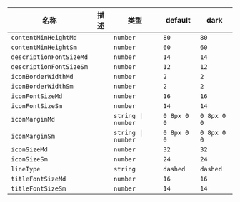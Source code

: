 | 名称 | 描述 | 类型 | default | dark |
|---|---|---|---|---|
| `contentMinHeightMd` |  | `number` | `80` | `80` |
| `contentMinHeightSm` |  | `number` | `60` | `60` |
| `descriptionFontSizeMd` |  | `number` | `14` | `14` |
| `descriptionFontSizeSm` |  | `number` | `12` | `12` |
| `iconBorderWidthMd` |  | `number` | `2` | `2` |
| `iconBorderWidthSm` |  | `number` | `2` | `2` |
| `iconFontSizeMd` |  | `number` | `16` | `16` |
| `iconFontSizeSm` |  | `number` | `14` | `14` |
| `iconMarginMd` |  | `string \| number` | `0 8px 0 0` | `0 8px 0 0` |
| `iconMarginSm` |  | `string \| number` | `0 8px 0 0` | `0 8px 0 0` |
| `iconSizeMd` |  | `number` | `32` | `32` |
| `iconSizeSm` |  | `number` | `24` | `24` |
| `lineType` |  | `string` | `dashed` | `dashed` |
| `titleFontSizeMd` |  | `number` | `16` | `16` |
| `titleFontSizeSm` |  | `number` | `14` | `14` |
